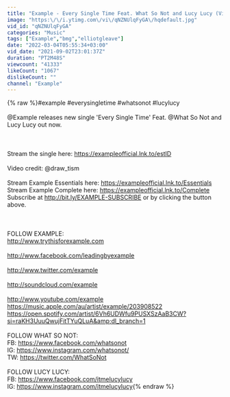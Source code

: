 ```yaml
---
title: "Example - Every Single Time Feat. What So Not and Lucy Lucy (Visualiser)"
image: "https:\/\/i.ytimg.com\/vi\/qNZNUlqFyGA\/hqdefault.jpg"
vid_id: "qNZNUlqFyGA"
categories: "Music"
tags: ["Example","bmg","elliotgleave"]
date: "2022-03-04T05:55:34+03:00"
vid_date: "2021-09-02T23:01:37Z"
duration: "PT2M48S"
viewcount: "41333"
likeCount: "1067"
dislikeCount: ""
channel: "Example"
---
```

{% raw %}#example #everysingletime #whatsonot #lucylucy <br /><br />@Example releases new single 'Every Single Time' Feat. @What So Not and Lucy Lucy out now.<br /><br /><br /><br />Stream the single here: <a rel="nofollow" target="blank" href="https://exampleofficial.lnk.to/estID">https://exampleofficial.lnk.to/estID</a><br /><br />Video credit: @draw_tism<br /><br />Stream Example Essentials here: <a rel="nofollow" target="blank" href="https://exampleofficial.lnk.to/Essentials">https://exampleofficial.lnk.to/Essentials</a> <br />Stream Example Complete here: <a rel="nofollow" target="blank" href="https://exampleofficial.lnk.to/Complete">https://exampleofficial.lnk.to/Complete</a> <br />Subscribe at <a rel="nofollow" target="blank" href="http://bit.ly/EXAMPLE-SUBSCRIBE">http://bit.ly/EXAMPLE-SUBSCRIBE</a> or by clicking the button above. <br /><br /><br /><br />FOLLOW EXAMPLE:<br /><a rel="nofollow" target="blank" href="http://www.trythisforexample.com">http://www.trythisforexample.com</a><br /><br /><a rel="nofollow" target="blank" href="http://www.facebook.com/leadingbyexample">http://www.facebook.com/leadingbyexample</a><br /><br /><a rel="nofollow" target="blank" href="http://www.twitter.com/example">http://www.twitter.com/example</a><br /><br /><a rel="nofollow" target="blank" href="http://soundcloud.com/example">http://soundcloud.com/example</a><br /><br /><a rel="nofollow" target="blank" href="http://www.youtube.com/example">http://www.youtube.com/example</a><br /><a rel="nofollow" target="blank" href="https://music.apple.com/au/artist/example/203908522">https://music.apple.com/au/artist/example/203908522</a><br /><a rel="nofollow" target="blank" href="https://open.spotify.com/artist/6Vh6UDWfu9PUSXSzAaB3CW?si=raKH3UuuQwujFitTYuQLuA&amp;dl_branch=1">https://open.spotify.com/artist/6Vh6UDWfu9PUSXSzAaB3CW?si=raKH3UuuQwujFitTYuQLuA&amp;dl_branch=1</a><br /><br />FOLLOW WHAT SO NOT:<br />FB: <a rel="nofollow" target="blank" href="https://www.facebook.com/whatsonot">https://www.facebook.com/whatsonot</a><br />IG: <a rel="nofollow" target="blank" href="https://www.instagram.com/whatsonot/">https://www.instagram.com/whatsonot/</a><br />TW: <a rel="nofollow" target="blank" href="https://twitter.com/WhatSoNot">https://twitter.com/WhatSoNot</a><br /><br />FOLLOW LUCY LUCY:<br />FB: <a rel="nofollow" target="blank" href="https://www.facebook.com/itmelucylucy">https://www.facebook.com/itmelucylucy</a><br />IG: <a rel="nofollow" target="blank" href="https://www.instagram.com/itmelucylucy">https://www.instagram.com/itmelucylucy</a>{% endraw %}
